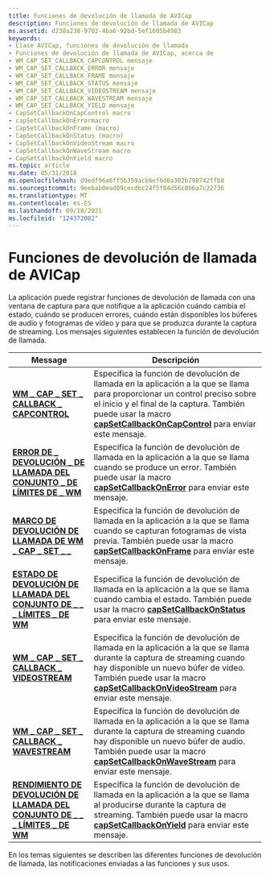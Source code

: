 ```yaml
---
title: Funciones de devolución de llamada de AVICap
description: Funciones de devolución de llamada de AVICap
ms.assetid: d238a238-9702-4ba6-92bd-5ef1605b4983
keywords:
- Clase AVICap, funciones de devolución de llamada
- Funciones de devolución de llamada de AVICap, acerca de
- WM_CAP_SET_CALLBACK_CAPCONTROL mensaje
- WM_CAP_SET_CALLBACK_ERROR mensaje
- WM_CAP_SET_CALLBACK_FRAME mensaje
- WM_CAP_SET_CALLBACK_STATUS mensaje
- WM_CAP_SET_CALLBACK_VIDEOSTREAM mensaje
- WM_CAP_SET_CALLBACK_WAVESTREAM mensaje
- WM_CAP_SET_CALLBACK_YIELD mensaje
- CapSetCallbackOnCapControl macro
- capSetCallbackOnErrormacro
- CapSetCallbackOnFrame (macro)
- CapSetCallbackOnStatus (macro)
- CapSetCallbackOnVideoStream macro
- CapSetCallbackOnWaveStream macro
- CapSetCallbackOnYield macro
ms.topic: article
ms.date: 05/31/2018
ms.openlocfilehash: d9edf96a6ff5b359acb6ef6d6a302b798742ffb8
ms.sourcegitcommit: 9eebab0ead09cecdbc24f5f84d56c8b6a7c22736
ms.translationtype: MT
ms.contentlocale: es-ES
ms.lasthandoff: 09/10/2021
ms.locfileid: "124372002"
---
```

# <a name="avicap-callback-functions"></a>Funciones de devolución de llamada de AVICap

La aplicación puede registrar funciones de devolución de llamada con una ventana de captura para que notifique a la aplicación cuándo cambia el estado, cuándo se producen errores, cuándo están disponibles los búferes de audio y fotogramas de vídeo y para que se produzca durante la captura de streaming. Los mensajes siguientes establecen la función de devolución de llamada.



| Message                                                                        | Descripción                                                                                                                                                                                                                                       |
|--------------------------------------------------------------------------------|---------------------------------------------------------------------------------------------------------------------------------------------------------------------------------------------------------------------------------------------------|
| [**WM \_ CAP \_ SET \_ CALLBACK \_ CAPCONTROL**](wm-cap-set-callback-capcontrol.md)   | Especifica la función de devolución de llamada en la aplicación a la que se llama para proporcionar un control preciso sobre el inicio y el final de la captura. También puede usar la macro [**capSetCallbackOnCapControl**](/windows/desktop/api/Vfw/nf-vfw-capsetcallbackoncapcontrol) para enviar este mensaje.                   |
| [**ERROR DE \_ DEVOLUCIÓN \_ DE LLAMADA DEL CONJUNTO \_ DE LÍMITES DE \_ WM**](wm-cap-set-callback-error.md)             | Especifica la función de devolución de llamada en la aplicación a la que se llama cuando se produce un error. También puede usar la macro [**capSetCallbackOnError**](/windows/desktop/api/Vfw/nf-vfw-capsetcallbackonerror) para enviar este mensaje.                                                           |
| [**MARCO DE DEVOLUCIÓN DE LLAMADA DE WM \_ CAP \_ SET \_ \_**](wm-cap-set-callback-frame.md)             | Especifica la función de devolución de llamada en la aplicación a la que se llama cuando se capturan fotogramas de vista previa. También puede usar la macro [**capSetCallbackOnFrame**](/windows/desktop/api/Vfw/nf-vfw-capsetcallbackonframe) para enviar este mensaje.                                               |
| [**ESTADO DE DEVOLUCIÓN DE LLAMADA DEL CONJUNTO DE \_ \_ \_ LÍMITES \_ DE WM**](wm-cap-set-callback-status.md)           | Especifica la función de devolución de llamada en la aplicación a la que se llama cuando cambia el estado. También puede usar la macro [**capSetCallbackOnStatus**](/windows/desktop/api/Vfw/nf-vfw-capsetcallbackonstatus) para enviar este mensaje.                                                      |
| [**WM \_ CAP \_ SET \_ CALLBACK \_ VIDEOSTREAM**](wm-cap-set-callback-videostream.md) | Especifica la función de devolución de llamada en la aplicación a la que se llama durante la captura de streaming cuando hay disponible un nuevo búfer de vídeo. También puede usar la macro [**capSetCallbackOnVideoStream**](/windows/desktop/api/Vfw/nf-vfw-capsetcallbackonvideostream) para enviar este mensaje. |
| [**WM \_ CAP \_ SET \_ CALLBACK \_ WAVESTREAM**](wm-cap-set-callback-wavestream.md)   | Especifica la función de devolución de llamada en la aplicación a la que se llama durante la captura de streaming cuando hay disponible un nuevo búfer de audio. También puede usar la macro [**capSetCallbackOnWaveStream**](/windows/desktop/api/Vfw/nf-vfw-capsetcallbackonwavestream) para enviar este mensaje.   |
| [**RENDIMIENTO DE DEVOLUCIÓN DE LLAMADA DEL CONJUNTO DE \_ \_ \_ LÍMITES \_ DE WM**](wm-cap-set-callback-yield.md)             | Especifica la función de devolución de llamada en la aplicación a la que se llama al producirse durante la captura de streaming. También puede usar la macro [**capSetCallbackOnYield**](/windows/desktop/api/Vfw/nf-vfw-capsetcallbackonyield) para enviar este mensaje.                                         |



 

En los temas siguientes se describen las diferentes funciones de devolución de llamada, las notificaciones enviadas a las funciones y sus usos.

 

 




